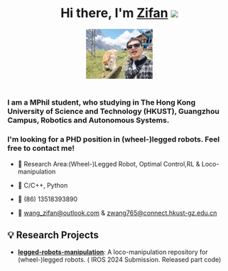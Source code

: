 <div align="center">
   <h1>Hi there, I'm <a href="https://zifanw.notion.site/">Zifan</a> <img src="https://media.giphy.com/media/hvRJCLFzcasrR4ia7z/giphy.gif" width="25px"> </h1>
      <img src="https://github.com/aCodeDog/aCodeDog/blob/main/pic/WechatIMG8945.jpg" width="150"> 
</div>

 
<br />
<p align="center">
  <h3> I am a MPhil student, who studying in The Hong Kong University of Science and Technology (HKUST), Guangzhou Campus, Robotics and Autonomous Systems.</h3>
    <h3> I'm looking for a PHD position in (wheel-)legged robots. Feel free to contact me!</h3>
</p>

 - 🥀 Research Area:(Wheel-)Legged Robot, Optimal Control,RL & Loco-manipulation
 
 - 🔨  C/C++, Python
   
 - 📱 (86) 13518393890
 
 - 💬 wang_zifan@outlook.com & zwang765@connect.hkust-gz.edu.cn
## 💡 Research Projects

- [**legged-robots-manipulation**](https://github.com/aCodeDog/legged-robots-manipulation): A loco-manipulation repository for (wheel-)legged robots. ( IROS 2024 Submission. Released part code)